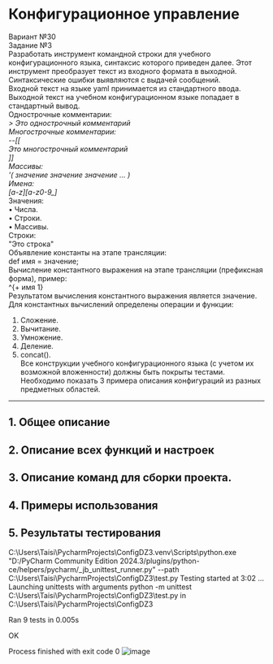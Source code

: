 # Конфигурационное управление
Вариант №30 <br/>
Задание №3 <br/>
Разработать инструмент командной строки для учебного конфигурационного языка, синтаксис которого приведен далее. Этот инструмент преобразует текст из входного формата в выходной. 
Синтаксические ошибки выявляются с выдачей сообщений.  <br/>
Входной текст на языке yaml принимается из стандартного ввода. Выходной текст на учебном конфигурационном языке попадает в стандартный вывод. <br/>
Однострочные комментарии:<br/>
*> Это однострочный комментарий  <br/>
Многострочные комментарии: <br/>
--[[  <br/>
Это многострочный комментарий <br/>
]] <br/>
Массивы: <br/>
'( значение значение значение ... ) <br/>
Имена: <br/> 
[a-z][a-z0-9_]* <br/>
Значения: <br/>
• Числа. <br/>
• Строки. <br/>
• Массивы. <br/>
Строки: <br/>
"Это строка"<br/>
Объявление константы на этапе трансляции: <br/>
def имя = значение; <br/>
Вычисление константного выражения на этапе трансляции (префиксная форма), пример: <br/>
^{+ имя 1} <br/>
Результатом вычисления константного выражения является значение. <br/>
Для константных вычислений определены операции и функции: <br/>
1. Сложение. <br/>
2. Вычитание.<br/>
3. Умножение.<br/>
4. Деление.<br/>
5. concat().<br/>
Все конструкции учебного конфигурационного языка (с учетом их возможной вложенности) должны быть покрыты тестами. Необходимо показать 3 примера описания конфигураций из разных предметных областей. <br/>
***

## 1. Общее описание<br/>
## 2. Описание всех функций и настроек <br/> 
## 3. Описание команд для сборки проекта.<br/>
## 4. Примеры использования 
## 5. Результаты тестирования<br/>
C:\Users\Taisi\PycharmProjects\ConfigDZ3\.venv\Scripts\python.exe "D:/PyCharm Community Edition 2024.3/plugins/python-ce/helpers/pycharm/_jb_unittest_runner.py" --path C:\Users\Taisi\PycharmProjects\ConfigDZ3\test.py 
Testing started at 3:02 ...
Launching unittests with arguments python -m unittest C:\Users\Taisi\PycharmProjects\ConfigDZ3\test.py in C:\Users\Taisi\PycharmProjects\ConfigDZ3

Ran 9 tests in 0.005s

OK

Process finished with exit code 0
![image](https://github.com/user-attachments/assets/fe0daaba-9ebd-41cc-8cb7-2f9fc61f0e9e)

